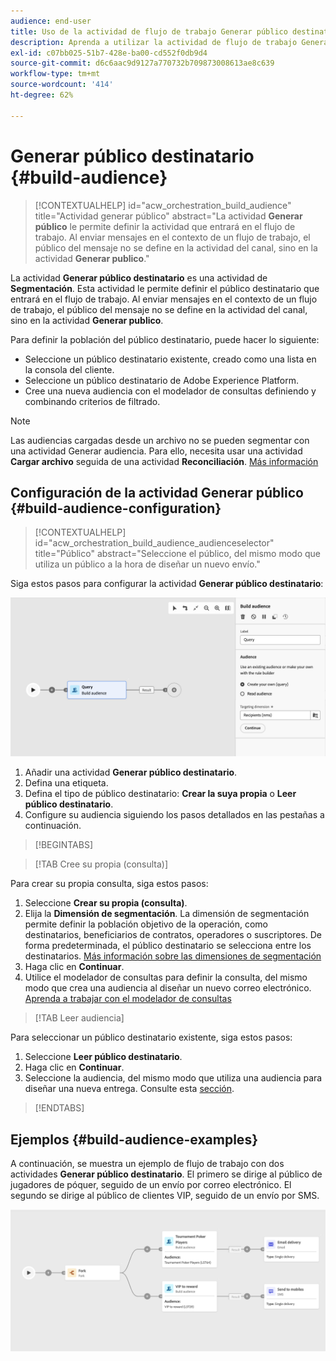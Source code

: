 ```yaml
---
audience: end-user
title: Uso de la actividad de flujo de trabajo Generar público destinatario
description: Aprenda a utilizar la actividad de flujo de trabajo Generar público destinatario
exl-id: c07bb025-51b7-428e-ba00-cd552f0db9d4
source-git-commit: d6c6aac9d9127a770732b709873008613ae8c639
workflow-type: tm+mt
source-wordcount: '414'
ht-degree: 62%

---
```


# Generar público destinatario {#build-audience}

>[!CONTEXTUALHELP]
>id="acw_orchestration_build_audience"
>title="Actividad generar público"
>abstract="La actividad **Generar público** le permite definir la actividad que entrará en el flujo de trabajo. Al enviar mensajes en el contexto de un flujo de trabajo, el público del mensaje no se define en la actividad del canal, sino en la actividad **Generar publico**."

La actividad **Generar público destinatario** es una actividad de **Segmentación**. Esta actividad le permite definir el público destinatario que entrará en el flujo de trabajo. Al enviar mensajes en el contexto de un flujo de trabajo, el público del mensaje no se define en la actividad del canal, sino en la actividad **Generar publico**.

Para definir la población del público destinatario, puede hacer lo siguiente:

* Seleccione un público destinatario existente, creado como una lista en la consola del cliente.
* Seleccione un público destinatario de Adobe Experience Platform.
* Cree una nueva audiencia con el modelador de consultas definiendo y combinando criterios de filtrado.

>[!NOTE]
>
>Las audiencias cargadas desde un archivo no se pueden segmentar con una actividad Generar audiencia. Para ello, necesita usar una actividad **Cargar archivo** seguida de una actividad **Reconciliación**. [Más información](../../audience/about-recipients.md)

<!--
The **Build audience** activity can be placed at the beginning of the workflow or after any other activity. Any activity can be placed after the **Build audience**.
-->

## Configuración de la actividad Generar público {#build-audience-configuration}

>[!CONTEXTUALHELP]
>id="acw_orchestration_build_audience_audienceselector"
>title="Público"
>abstract="Seleccione el público, del mismo modo que utiliza un público a la hora de diseñar un nuevo envío."

Siga estos pasos para configurar la actividad **Generar público destinatario**:

![Captura de pantalla que muestra la interfaz de configuración de audiencia del flujo de trabajo.](../assets/workflow-audience.png)

1. Añadir una actividad **Generar público destinatario**.
1. Defina una etiqueta.
1. Defina el tipo de público destinatario: **Crear la suya propia** o **Leer público destinatario**.
1. Configure su audiencia siguiendo los pasos detallados en las pestañas a continuación.

>[!BEGINTABS]

>[!TAB Cree su propia (consulta)]

Para crear su propia consulta, siga estos pasos:

1. Seleccione **Crear su propia (consulta)**.
1. Elija la **Dimensión de segmentación**. La dimensión de segmentación permite definir la población objetivo de la operación, como destinatarios, beneficiarios de contratos, operadores o suscriptores. De forma predeterminada, el público destinatario se selecciona entre los destinatarios. [Más información sobre las dimensiones de segmentación](../../audience/about-recipients.md#targeting-dimensions)
1. Haga clic en **Continuar**.
1. Utilice el modelador de consultas para definir la consulta, del mismo modo que crea una audiencia al diseñar un nuevo correo electrónico. [Aprenda a trabajar con el modelador de consultas](../../query/query-modeler-overview.md)

>[!TAB Leer audiencia]

Para seleccionar un público destinatario existente, siga estos pasos:

1. Seleccione **Leer público destinatario**.
1. Haga clic en **Continuar**.
1. Seleccione la audiencia, del mismo modo que utiliza una audiencia para diseñar una nueva entrega. Consulte esta [sección](../../audience/add-audience.md).

>[!ENDTABS]

## Ejemplos {#build-audience-examples}

A continuación, se muestra un ejemplo de flujo de trabajo con dos actividades **Generar público destinatario**. El primero se dirige al público de jugadores de póquer, seguido de un envío por correo electrónico. El segundo se dirige al público de clientes VIP, seguido de un envío por SMS.

![Captura de pantalla que muestra un flujo de trabajo de ejemplo con dos actividades Generar audiencia dirigidas a distintas audiencias.](../assets/workflow-audience-example.png)